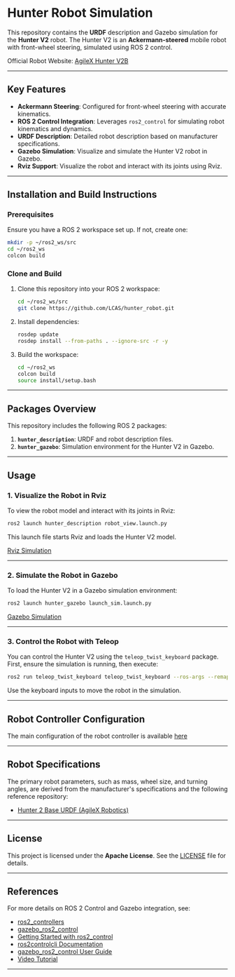 # Hunter Robot Simulation

This repository contains the **URDF** description and Gazebo simulation for the **Hunter V2** robot. The Hunter V2 is an **Ackermann-steered** mobile robot with front-wheel steering, simulated using ROS 2 control.

Official Robot Website: [AgileX Hunter V2B](https://global.agilex.ai/products/hunter-2-0)

---

## Key Features

- **Ackermann Steering**: Configured for front-wheel steering with accurate kinematics.
- **ROS 2 Control Integration**: Leverages `ros2_control` for simulating robot kinematics and dynamics.
- **URDF Description**: Detailed robot description based on manufacturer specifications.
- **Gazebo Simulation**: Visualize and simulate the Hunter V2 robot in Gazebo.
- **Rviz Support**: Visualize the robot and interact with its joints using Rviz.

---


## Installation and Build Instructions

### Prerequisites
Ensure you have a ROS 2 workspace set up. If not, create one:
```bash
mkdir -p ~/ros2_ws/src
cd ~/ros2_ws
colcon build
```

### Clone and Build
1. Clone this repository into your ROS 2 workspace:
    ```bash
    cd ~/ros2_ws/src
    git clone https://github.com/LCAS/hunter_robot.git
    ```
2. Install dependencies:
    ```bash
    rosdep update
    rosdep install --from-paths . --ignore-src -r -y
    ```
3. Build the workspace:
    ```bash
    cd ~/ros2_ws
    colcon build
    source install/setup.bash
    ```

---

## Packages Overview

This repository includes the following ROS 2 packages:

1. **`hunter_description`**: URDF and robot description files.
2. **`hunter_gazebo`**: Simulation environment for the Hunter V2 in Gazebo.

---

## Usage

### 1. Visualize the Robot in Rviz

To view the robot model and interact with its joints in Rviz:

```bash
ros2 launch hunter_description robot_view.launch.py
```

This launch file starts Rviz and loads the Hunter V2 model.

[Rviz Simulation](https://github.com/user-attachments/assets/1cc10c03-fad7-47b0-8816-74c49d79be31)

---

### 2. Simulate the Robot in Gazebo

To load the Hunter V2 in a Gazebo simulation environment:

```bash
ros2 launch hunter_gazebo launch_sim.launch.py
```

[Gazebo Simulation](https://github.com/user-attachments/assets/90757617-af3b-4bc8-bf1f-f08c5ecc1247)

---

### 3. Control the Robot with Teleop

You can control the Hunter V2 using the `teleop_twist_keyboard` package. First, ensure the simulation is running, then execute:

```bash
ros2 run teleop_twist_keyboard teleop_twist_keyboard --ros-args --remap cmd_vel:=/ackermann_like_controller/cmd_vel
```

Use the keyboard inputs to move the robot in the simulation.

---

## Robot Controller Configuration

The main configuration of the robot controller is available [here](https://github.com/LCAS/hunter_robot/blob/refactor/hunter_description/config/ackermann_like_controller.yaml)

---

## Robot Specifications

The primary robot parameters, such as mass, wheel size, and turning angles, are derived from the manufacturer's specifications and the following reference repository:

- [Hunter 2 Base URDF (AgileX Robotics)](https://github.com/agilexrobotics/ugv_gazebo_sim/blob/master/hunter/hunter2_base/urdf/hunter2_base_gazebo.xacro)

---

## License

This project is licensed under the **Apache License**. See the [LICENSE](LICENSE) file for details.

---

## References

For more details on ROS 2 Control and Gazebo integration, see:

- [ros2_controllers](https://github.com/ros-controls/ros2_controllers/tree/master)
- [gazebo_ros2_control](https://github.com/ros-controls/gazebo_ros2_control)
- [Getting Started with ros2_control](https://control.ros.org/humble/doc/getting_started/getting_started.html)
- [ros2controlcli Documentation](https://control.ros.org/master/doc/ros2_control/ros2controlcli/doc/userdoc.html)
- [gazebo_ros2_control User Guide](https://control.ros.org/rolling/doc/gazebo_ros2_control/doc/index.html)
- [Video Tutorial](https://youtu.be/BcjHyhV0kIs?si=dUpg7IF-kHSUgB-w)

---
